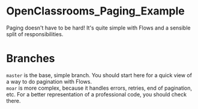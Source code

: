 # OpenClassrooms_Paging_Example
Paging doesn't have to be hard! It's quite simple with Flows and a sensible split of responsibilities.

# Branches
`master` is the base, simple branch. You should start here for a quick view of a way to do pagination with Flows.  
`moar` is more complex, because it handles errors, retries, end of pagination, etc. For a better representation of a professional code, you should check there. 
